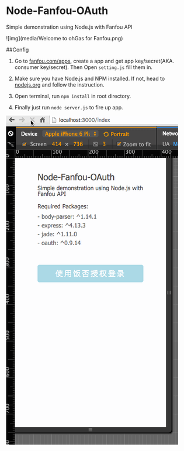# Node-Fanfou-OAuth
Simple demonstration using Node.js with Fanfou API

![img](media/Welcome to ohGas for Fanfou.png)

##Config

1. Go to [fanfou.com/apps](http://fanfou.com/apps), create a app and get app key/secret(AKA. consumer key/secret). Then Open `setting.js` fill them in.

2. Make sure you have Node.js and NPM installed. If not, head to [nodejs.org](https://nodejs.org/en/) and follow the instruction.

3. Open terminal, run `npm install` in root directory. 

4. Finally just run `node server.js` to fire up app.

![img](media/fanfou_oauth.gif)

